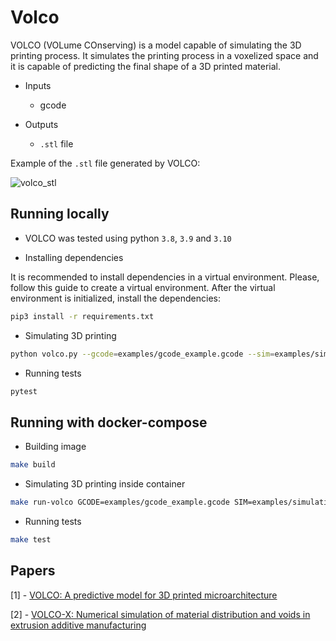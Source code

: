 # Volco

VOLCO (VOLume COnserving) is a model capable of simulating the 3D printing process. It simulates the printing process in a voxelized space and it is capable of predicting the final shape of a 3D printed material.

- Inputs
  - gcode

- Outputs
  - `.stl` file

Example of the `.stl` file generated by VOLCO:

![volco_stl](https://github.com/rafaquelhodev/Volco/assets/48420402/a6e086fc-8659-402d-bd85-7c2536f126ea)


## Running locally

- VOLCO was tested using python `3.8`, `3.9` and `3.10`

- Installing dependencies

It is recommended to install dependencies in a virtual environment. Please, follow this guide to create a virtual environment. After the virtual environment is initialized, install the dependencies:
```bash
pip3 install -r requirements.txt
```

- Simulating 3D printing
```bash
python volco.py --gcode=examples/gcode_example.gcode --sim=examples/simulation_settings.json --printer=examples/printer_settings.json
```

- Running tests
```bash
pytest
```

## Running with docker-compose

- Building image
```bash
make build
```

- Simulating 3D printing inside container
```bash
make run-volco GCODE=examples/gcode_example.gcode SIM=examples/simulation_settings.json PRINTER=examples/printer_settings.json
```

- Running tests
```bash
make test
```

## Papers

[1] - [VOLCO: A predictive model for 3D printed microarchitecture](https://www.sciencedirect.com/science/article/pii/S2214860417304852)

[2] - [VOLCO-X: Numerical simulation of material distribution and voids in extrusion additive manufacturing](https://www.sciencedirect.com/science/article/abs/pii/S2214860421000658)
